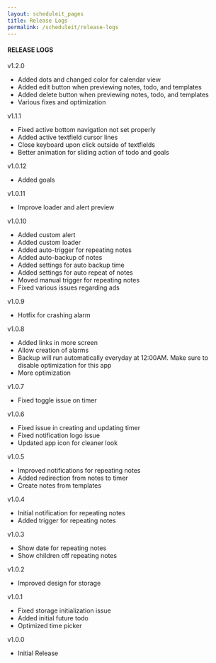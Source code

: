 ```yaml
---
layout: scheduleit_pages
title: Release Logs
permalink: /scheduleit/release-logs
---
```


<div>
	<div class="mb-3">
		<h4>RELEASE LOGS</h4>
	</div>
	<div class="mb-3">
		<div class="col-12">
			<p>v1.2.0</p>
			<ul>
				<li>Added dots and changed color for calendar view</li>
				<li>Added edit button when previewing notes, todo, and templates</li>
				<li>Added delete button when previewing notes, todo, and templates</li>
				<li>Various fixes and optimization</li>
			</ul>
		</div>
		<div class="col-12">
			<p>v1.1.1</p>
			<ul>
				<li>Fixed active bottom navigation not set properly</li>
				<li>Added active textfield cursor lines</li>
				<li>Close keyboard upon click outside of textfields</li>
				<li>Better animation for sliding action of todo and goals</li>
			</ul>
		</div>
		<div class="col-12">
			<p>v1.0.12</p>
			<ul>
				<li>Added goals</li>
			</ul>
		</div>
		<div class="col-12">
			<p>v1.0.11</p>
			<ul>
				<li>Improve loader and alert preview</li>
			</ul>
		</div>
		<div class="col-12">
			<p>v1.0.10</p>
			<ul>
				<li>Added custom alert</li>
				<li>Added custom loader</li>
				<li>Added auto-trigger for repeating notes</li>
				<li>Added auto-backup of notes</li>
				<li>Added settings for auto backup time</li>
				<li>Added settings for auto repeat of notes</li>
				<li>Moved manual trigger for repeating notes</li>
				<li>Fixed various issues regarding ads</li>
			</ul>
		</div>
		<div class="col-12">
			<p>v1.0.9</p>
			<ul>
				<li>Hotfix for crashing alarm</li>
			</ul>
		</div>
		<div class="col-12">
			<p>v1.0.8</p>
			<ul>
				<li>Added links in more screen</li>
				<li>Allow creation of alarms</li>
				<li>Backup will run automatically everyday at 12:00AM. Make sure to disable optimization for this app</li>
				<li>More optimization</li>
			</ul>
		</div>
		<div class="col-12">
			<p>v1.0.7</p>
			<ul>
				<li>Fixed toggle issue on timer</li>
			</ul>
		</div>
		<div class="col-12">
			<p>v1.0.6</p>
			<ul>
				<li>Fixed issue in creating and updating timer</li>
				<li>Fixed notification logo issue</li>
				<li>Updated app icon for cleaner look</li>
			</ul>
		</div>
		<div class="col-12">
			<p>v1.0.5</p>
			<ul>
				<li>Improved notifications for repeating notes</li>
				<li>Added redirection from notes to timer</li>
				<li>Create notes from templates</li>
			</ul>
		</div>
		<div class="col-12">
			<p>v1.0.4</p>
			<ul>
				<li>Initial notification for repeating notes</li>
				<li>Added trigger for repeating notes</li>
			</ul>
		</div>
		<div class="col-12">
			<p>v1.0.3</p>
			<ul>
				<li>Show date for repeating notes</li>
				<li>Show children off repeating notes</li>
			</ul>
		</div>
		<div class="col-12">
			<p>v1.0.2</p>
			<ul>
				<li>Improved design for storage</li>
			</ul>
		</div>
		<div class="col-12">
			<p>v1.0.1</p>
			<ul>
				<li>Fixed storage initialization issue</li>
				<li>Added initial future todo</li>
				<li>Optimized time picker</li>
			</ul>
		</div>
		<div class="col-12">
			<p>v1.0.0</p>
			<ul>
				<li>Initial Release</li>
			</ul>
		</div>
	</div>
</div>